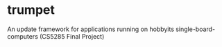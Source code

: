 # trumpet
An update framework for applications running on hobbyits single-board-computers (CS5285 Final Project)
